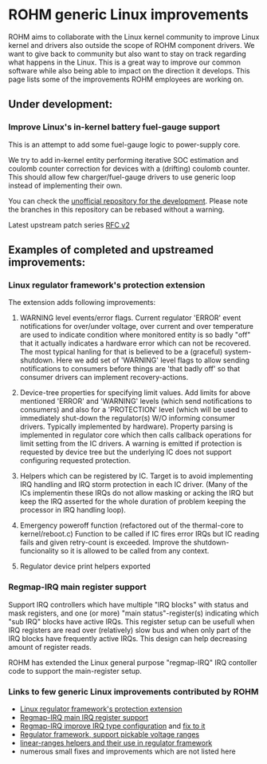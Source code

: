 # ROHM generic Linux improvements

ROHM aims to collaborate with the Linux kernel community to improve Linux kernel and drivers also outside the scope of ROHM component drivers. We want to give back to community but also want to stay on track regarding what happens in the Linux. This is a great way to improve our common software while also being able to impact on the direction it develops. This page lists some of the improvements ROHM employees are working on.

## Under development:

### Improve Linux's in-kernel battery fuel-gauge support

This is an attempt to add some fuel-gauge logic to power-supply core.

We try to add in-kernel entity performing iterative SOC estimation and coulomb counter correction for devices with a (drifting) coulomb
counter. This should allow few charger/fuel-gauge drivers to use generic loop instead of implementing their own.

You can check the [unofficial repository for the development](https://github.com/M-Vaittinen/linux/tree/swgauge-dev).
Please note the branches in this repository can be rebased without a warning.

Latest upstream patch series [RFC v2](https://lore.kernel.org/lkml/cover.1607085199.git.matti.vaittinen@fi.rohmeurope.com/)


## Examples of completed and upstreamed improvements:
### Linux regulator framework's protection extension

The extension adds following improvements:

1. WARNING level events/error flags.
	Current regulator 'ERROR' event notifications for over/under voltage, over current and over temperature are used to indicate
	condition where monitored entity is so badly "off" that it actually indicates a hardware error which can not be recovered. The most
	typical hanling for that is believed to be a (graceful) system-shutdown. Here we add set of 'WARNING' level flags to allow
	sending notifications to consumers before things are 'that badly off' so that consumer drivers can implement recovery-actions.

2. Device-tree properties for specifying limit values.
	Add limits for above mentioned 'ERROR' and 'WARNING' levels (which send notifications to consumers) and also for a 'PROTECTION' level
	(which will be used to immediately shut-down the regulator(s) W/O informing consumer drivers. Typically implemented by hardware).
	Property parsing is implemented in regulator core which then calls callback operations for limit setting from the IC drivers. A
	warning is emitted if protection is requested by device tree but the underlying IC does not support configuring requested protection.

3. Helpers which can be registered by IC.
	Target is to avoid implementing IRQ handling and IRQ storm protection in each IC driver. (Many of the ICs implementin these IRQs do not allow
	masking or acking the IRQ but keep the IRQ asserted for the whole duration of problem keeping the processor in IRQ handling loop).

4. Emergency poweroff function (refactored out of the thermal-core to kernel/reboot.c)
	 Function to be called if IC fires error IRQs but IC reading fails and given retry-count is exceeded. Improve the shutdown-funcionality so it is allowed to be called from any context.

5. Regulator device print helpers exported

### Regmap-IRQ main register support

Support IRQ controllers which have multiple "IRQ blocks" with status and mask registers, and one (or more) "main status"-register(s) indicating which "sub IRQ" blocks have active IRQs. This register setup can be usefull when IRQ registers are read over (relatively) slow bus and when only part of the IRQ blocks have frequently active IRQs. This design can help decreasing amount of register reads.

ROHM has extended the Linux general purpose "regmap-IRQ" IRQ contoller code to support the main-register setup.

### Links to few generic Linux improvements contributed by ROHM

- [Linux regulator framework's protection extension](https://lore.kernel.org/lkml/20210628145501.EC10F60C3E@mail.kernel.org/)
- [Regmap-IRQ main IRQ register support](https://lore.kernel.org/lkml/20190123175732.298F51127ABA@debutante.sirena.org.uk/)
- [Regmap-IRQ improve IRQ type configuration](https://lore.kernel.org/lkml/20181218115931.GA21253@localhost.localdomain/) and [fix to it](https://lore.kernel.org/lkml/20181227084443.GA23991@localhost.localdomain/)
- [Regulator framework, support pickable voltage ranges](https://git.kernel.org/pub/scm/linux/kernel/git/torvalds/linux.git/commit/?id=18e4b55fbd2069cee51ef9660b35c65ec13bee6d)
- [linear-ranges helpers and their use in regulator framework](https://lore.kernel.org/lkml/20200601122156.GC45647@sirena.org.uk/)
- numerous small fixes and improvements which are not listed here

